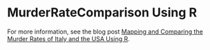 MurderRateComparison Using R
===

For more information, see the blog post [Mapping and Comparing the Murder Rates of Italy and the USA Using R](http://blog.travelmarx.com/2018/02/mapping-and-comparing-the-murder-rates-of-italy-and-the-USA-using-r.html).

